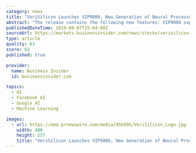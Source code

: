 ```yaml
---
category: news
title: "VeriSilicon Launches VIP9000, New Generation of Neural Processor Unit IP"
abstract: "The release contains the following new features: VIP9000 supports all popular deep learning frameworks (TensorFlow, Pytorch, TensorFlow Lite, Caffe, Caffe2, DarkNet, ONNX, NNEF, Keras, etc.)"
publishedDateTime: 2019-08-07T15:04:00Z
sourceUrl: https://markets.businessinsider.com/news/stocks/verisilicon-launches-vip9000-new-generation-of-neural-processor-unit-ip-1028427337
type: article
quality: 63
score: 63
published: true

provider:
  name: Business Insider
  id: businessinsider.com

topics:
  - AI
  - Facebook AI
  - Google AI
  - Machine Learning

images:
  - url: https://mma.prnewswire.com/media/956996/VeriSilicon_Logo.jpg
    width: 400
    height: 257
    title: "VeriSilicon Launches VIP9000, New Generation of Neural Processor Unit IP"
---
```

